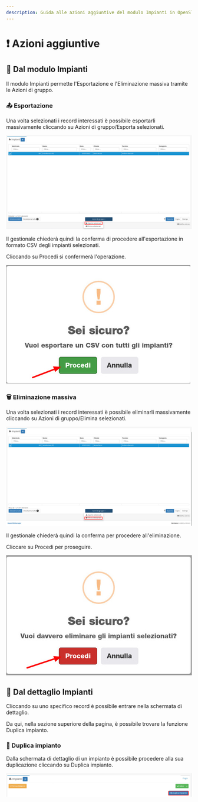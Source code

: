 ```yaml
---
description: Guida alle azioni aggiuntive del modulo Impianti in OpenSTAManager
---
```


# ❗ Azioni aggiuntive

## 👥 Dal modulo Impianti

Il modulo Impianti permette l'Esportazione e l'Eliminazione massiva tramite le Azioni di gruppo.

### 📤 Esportazione&#x20;

Una volta selezionati i record interessati è possibile esportarli massivamente cliccando su Azioni di gruppo/Esporta selezionati.

![](<../../../.gitbook/assets/image (427).png>)

Il gestionale chiederà quindi la conferma di procedere all'esportazione in formato CSV degli impianti selezionati.

Cliccando su Procedi si confermerà l'operazione.

&#x20;                                             <img src="../../../.gitbook/assets/image (253).png" alt="" data-size="original">

### 🗑️ Eliminazione massiva

Una volta selezionati i record interessati è possibile eliminarli massivamente cliccando su Azioni di gruppo/Elimina selezionati.

![](<../../../.gitbook/assets/image (90).png>)

Il gestionale chiederà quindi la conferma per procedere all'eliminazione.

Cliccare su Procedi per proseguire.

&#x20;                                                         <img src="../../../.gitbook/assets/image (103).png" alt="" data-size="original">

## 👤 Dal dettaglio Impianti

Cliccando su uno specifico record è possibile entrare nella schermata di dettaglio.

Da qui, nella sezione superiore della pagina, è possibile trovare la funzione Duplica impianto.

### 🧬 Duplica impianto

Dalla schermata di dettaglio di un impianto è possibile procedere alla sua duplicazione cliccando su Duplica impianto.

![](<../../../.gitbook/assets/image (95).png>)
